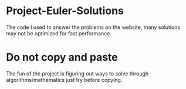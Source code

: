 # Project-Euler-Solutions
The code I used to answer the problems on the website, many solutions may not be optimized for fast performance.
# Do not copy and paste
The fun of the project is figuring out ways to solve through algorithms/mathematics just try before copying.
